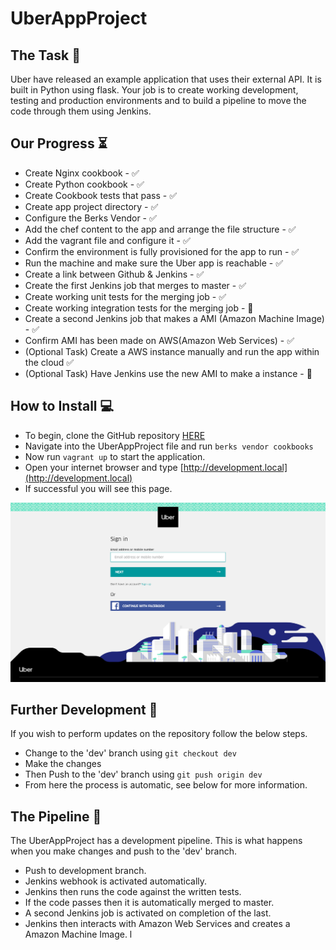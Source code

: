 # UberAppProject

## The Task :briefcase:
Uber have released an example application that uses their external API. It is built in Python using flask.
Your job is to create working development, testing and production environments and to build a pipeline to move the code through them using Jenkins.

## Our Progress :hourglass_flowing_sand:
- Create Nginx cookbook - :white_check_mark:
- Create Python cookbook - :white_check_mark:
- Create Cookbook tests that pass - :white_check_mark:
- Create app project directory - :white_check_mark:
- Configure the Berks Vendor - :white_check_mark:
- Add the chef content to the app and arrange the file structure - :white_check_mark:
- Add the vagrant file and configure it - :white_check_mark:
- Confirm the environment is fully provisioned for the app to run - :white_check_mark:
- Run the machine and make sure the Uber app is reachable - :white_check_mark:
- Create a link between Github & Jenkins - :white_check_mark:
- Create the first Jenkins job that merges to master - :white_check_mark:
- Create working unit tests for the merging job - :white_check_mark:
- Create working integration tests for the merging job - :red_circle:
- Create a second Jenkins job that makes a AMI (Amazon Machine Image) - :white_check_mark:
- Confirm AMI has been made on AWS(Amazon Web Services) - :white_check_mark:
- (Optional Task) Create a AWS instance manually and run the app within the cloud :white_check_mark:
- (Optional Task) Have Jenkins use the new AMI to make a instance - :red_circle:

## How to Install :computer:
- To begin, clone the GitHub repository [HERE](https://github.com/ARLeslie95/UberAppProject)
- Navigate into the UberAppProject file and run `berks vendor cookbooks`
- Now run `vagrant up` to start the application.
- Open your internet browser and type [http://development.local](http://development.local)
- If successful you will see this page.

![UberAppPage](./images/uber_app_page.png)

## Further Development :construction:
If you wish to perform updates on the repository follow the below steps.
- Change to the 'dev' branch using `git checkout dev`
- Make the changes
- Then Push to the 'dev' branch using `git push origin dev`
- From here the process is automatic, see below for more information.

## The Pipeline :twisted_rightwards_arrows:
The UberAppProject has a development pipeline.
This is what happens when you make changes and push to the 'dev' branch.
- Push to development branch.
- Jenkins webhook is activated automatically.
- Jenkins then runs the code against the written tests.
- If the code passes then it is automatically merged to master.
- A second Jenkins job is activated on completion of the last.
- Jenkins then interacts with Amazon Web Services and creates a Amazon Machine Image. l
